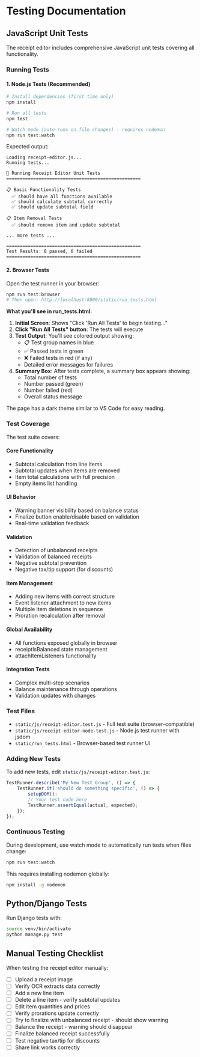 # Testing Documentation

## JavaScript Unit Tests

The receipt editor includes comprehensive JavaScript unit tests covering all functionality.

### Running Tests

#### 1. Node.js Tests (Recommended)
```bash
# Install dependencies (first time only)
npm install

# Run all tests
npm test

# Watch mode (auto-runs on file changes) - requires nodemon
npm run test:watch
```

Expected output:
```
Loading receipt-editor.js...
Running tests...

🧪 Running Receipt Editor Unit Tests
==================================================

📋 Basic Functionality Tests
  ✅ should have all functions available
  ✅ should calculate subtotal correctly
  ✅ should update subtotal field

📋 Item Removal Tests
  ✅ should remove item and update subtotal

... more tests ...

==================================================
Test Results: 8 passed, 0 failed
==================================================
```

#### 2. Browser Tests

Open the test runner in your browser:
```bash
npm run test:browser
# Then open: http://localhost:8000/static/run_tests.html
```

**What you'll see in run_tests.html:**

1. **Initial Screen**: Shows "Click 'Run All Tests' to begin testing..."
2. **Click "Run All Tests" button**: The tests will execute
3. **Test Output**: You'll see colored output showing:
   - 📋 Test group names in blue
   - ✅ Passed tests in green  
   - ❌ Failed tests in red (if any)
   - Detailed error messages for failures
4. **Summary Box**: After tests complete, a summary box appears showing:
   - Total number of tests
   - Number passed (green)
   - Number failed (red)
   - Overall status message

The page has a dark theme similar to VS Code for easy reading.

### Test Coverage

The test suite covers:

#### Core Functionality
- Subtotal calculation from line items
- Subtotal updates when items are removed
- Item total calculations with full precision
- Empty items list handling

#### UI Behavior
- Warning banner visibility based on balance status
- Finalize button enable/disable based on validation
- Real-time validation feedback

#### Validation
- Detection of unbalanced receipts
- Validation of balanced receipts
- Negative subtotal prevention
- Negative tax/tip support (for discounts)

#### Item Management
- Adding new items with correct structure
- Event listener attachment to new items
- Multiple item deletions in sequence
- Proration recalculation after removal

#### Global Availability
- All functions exposed globally in browser
- receiptIsBalanced state management
- attachItemListeners functionality

#### Integration Tests
- Complex multi-step scenarios
- Balance maintenance through operations
- Validation updates with changes

### Test Files

- `static/js/receipt-editor.test.js` - Full test suite (browser-compatible)
- `static/js/receipt-editor-node-test.js` - Node.js test runner with jsdom
- `static/run_tests.html` - Browser-based test runner UI

### Adding New Tests

To add new tests, edit `static/js/receipt-editor.test.js`:

```javascript
TestRunner.describe('My New Test Group', () => {
    TestRunner.it('should do something specific', () => {
        setupDOM();
        // Your test code here
        TestRunner.assertEqual(actual, expected);
    });
});
```

### Continuous Testing

During development, use watch mode to automatically run tests when files change:
```bash
npm run test:watch
```

This requires installing nodemon globally:
```bash
npm install -g nodemon
```

## Python/Django Tests

Run Django tests with:
```bash
source venv/bin/activate
python manage.py test
```

## Manual Testing Checklist

When testing the receipt editor manually:

- [ ] Upload a receipt image
- [ ] Verify OCR extracts data correctly
- [ ] Add a new line item
- [ ] Delete a line item - verify subtotal updates
- [ ] Edit item quantities and prices
- [ ] Verify prorations update correctly
- [ ] Try to finalize with unbalanced receipt - should show warning
- [ ] Balance the receipt - warning should disappear
- [ ] Finalize balanced receipt successfully
- [ ] Test negative tax/tip for discounts
- [ ] Share link works correctly